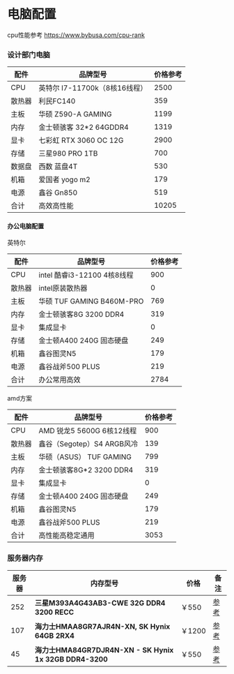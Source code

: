 # 电脑配置

 cpu性能参考 https://www.bybusa.com/cpu-rank



### 设计部门电脑

| 配件   | 品牌型号                       | 价格参考 |
| ------ | ------------------------------ | -------- |
| CPU    | 英特尔  I7-11700k（8核16线程） | 2500     |
| 散热器 | 利民FC140                      | 359      |
| 主板   | 华硕  Z590-A GAMING            | 1199     |
| 内存   | 金士顿骇客 32*2  64GDDR4       | 1319     |
| 显卡   | 七彩虹  RTX 3060  OC 12G       | 2900     |
| 存储   | 三星980 PRO 1TB                | 700      |
| 数据盘 | 西数 蓝盘4T                    | 530      |
| 机箱   | 爱国者 yogo m2                 | 179      |
| 电源   | 鑫谷 Gn850                     | 519      |
| 合计   | 高效高性能                     | 10205    |





#### 办公电脑配置



英特尔

| 配件   | 品牌型号                    | 价格参考 |
| ------ | --------------------------- | -------- |
| CPU    | intel 酷睿i3-12100 4核8线程 | 900      |
| 散热器 | intel原装散热器             | 0        |
| 主板   | 华硕  TUF GAMING B460M-PRO  | 769      |
| 内存   | 金士顿骇客8G 3200 DDR4      | 319      |
| 显卡   | 集成显卡                    | 0        |
| 存储   | 金士顿A400 240G 固态硬盘    | 249      |
| 机箱   | 鑫谷图灵N5                  | 179      |
| 电源   | 鑫谷战斧500 PLUS            | 219      |
| 合计   | 办公常用高效                | 2784     |

amd方案

| 配件   | 品牌型号                   | 价格参考 |
| ------ | -------------------------- | -------- |
| CPU    | AMD 锐龙5 5600G 6核12线程  | 900      |
| 散热器 | 鑫谷（Segotep）S4 ARGB风冷 | 139      |
| 主板   | 华硕（ASUS） TUF GAMING    | 799      |
| 内存   | 金士顿骇客8G*2 3200 DDR4   | 319      |
| 显卡   | 集成显卡                   | 0        |
| 存储   | 金士顿A400 240G 固态硬盘   | 249      |
| 机箱   | 鑫谷图灵N5                 | 179      |
| 电源   | 鑫谷战斧500 PLUS           | 219      |
| 合计   | 高性能高稳定通用           | 3053     |

 

### 服务器内存

| 服务器 | 内存型号                                                | 价格   | 备注                                                         |
| ------ | ------------------------------------------------------- | ------ | ------------------------------------------------------------ |
| 252    | **三星M393A4G43AB3-CWE 32G DDR4 3200 RECC**             | ￥550  | [参考](https://memory.net/product/m393a4g43ab3-cwe-samsung-1x-32gb-ddr4-3200-rdimm-pc4-25600r-dual-rank-x8-module/) |
| 107    | **海力士HMAA8GR7AJR4N-XN, SK Hynix 64GB 2RX4**          | ￥1200 | [参考](https://memory.net/product/hmaa8gr7ajr4n-xn-sk-hynix-1x-64gb-ddr4-3200-rdimm-pc4-25600r-dual-rank-x4-module/) |
| 45     | **海力士HMA84GR7DJR4N-XN - SK Hynix 1x 32GB DDR4-3200** | ￥550  | [参考](https://memory.net/product/hma84gr7djr4n-xn-sk-hynix-1x-32gb-ddr4-3200-rdimm-pc4-25600r-dual-rank-x4-module/) |

 

